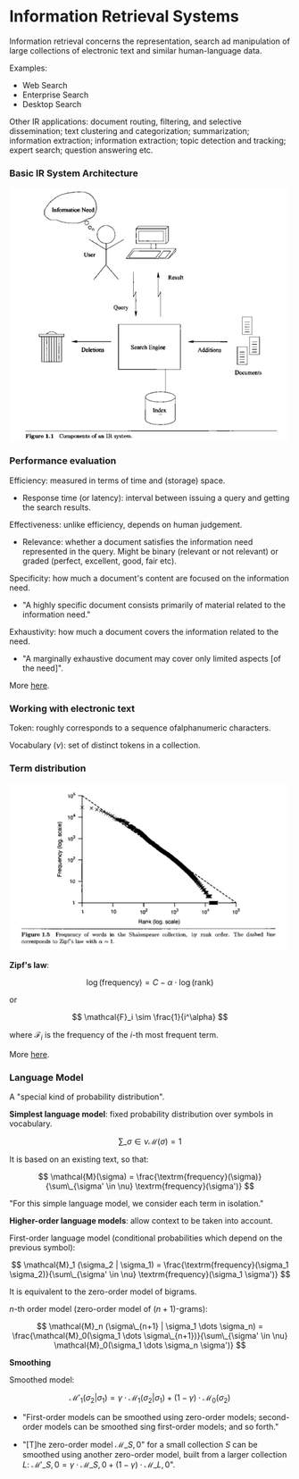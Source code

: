 # Information Retrieval Systems

Information retrieval concerns the representation, search ad manipulation of large collections of electronic text and similar human-language data.

Examples:
- Web Search
- Enterprise Search
- Desktop Search

Other IR applications: document routing, filtering, and selective dissemination; text clustering and categorization; summarization; information extraction; information extraction; topic detection and tracking; expert search; question answering etc.

### Basic IR System Architecture

<img src="./imgs/ir-architecture.png" width="500">

### Performance evaluation

Efficiency: measured in terms of time and (storage) space.

- Response time (or latency): interval between issuing a query and getting the search results.

Effectiveness: unlike efficiency, depends on human judgement.

- Relevance: whether a document satisfies the information need represented in the query. Might be binary (relevant or not relevant) or graded (perfect, excellent, good, fair etc).

Specificity: how much a document's content are focused on the information need.

- "A highly specific document consists primarily of material related to the information need."

Exhaustivity: how much a document covers the information related to the need.

- "A marginally exhaustive document may cover only limited aspects [of the need]".

More [here](https://en.wikipedia.org/wiki/Evaluation_measures_(information_retrieval)).

### Working with electronic text

Token: roughly corresponds to a sequence ofalphanumeric characters.

Vocabulary ($\nu$): set of distinct tokens in a collection.

### Term distribution

<img src="./imgs/word-freq.png" width="500">

**Zipf's law**:

$$
\log(\textrm{frequency}) = C - \alpha \cdot \log(\textrm{rank})
$$

or 

$$
\mathcal{F}_i \sim \frac{1}{i^\alpha}
$$

where $\mathcal{F}_i$ is the frequency of the $i$-th most frequent term.

More [here](https://en.wikipedia.org/wiki/Zipf%27s_law).

### Language Model

A "special kind of probability distribution".

**Simplest language model**: fixed probability distribution over symbols in vocabulary. 

$$
\sum\_{\sigma \in \nu} \mathcal{M}(\sigma) = 1
$$

It is based on an existing text, so that:

$$
\mathcal{M}(\sigma) = \frac{\textrm{frequency}(\sigma)}{\sum\_{\sigma' \in \nu} \textrm{frequency}(\sigma')}
$$

"For this simple language model, we consider each term in isolation."

**Higher-order language models**: allow context to be taken into account.

First-order language model (conditional probabilities which depend on the previous symbol):

$$
\mathcal{M}_1 (\sigma_2 | \sigma_1) = \frac{\textrm{frequency}(\sigma_1 \sigma_2)}{\sum\_{\sigma' \in \nu} \textrm{frequency}(\sigma_1 \sigma')}
$$

It is equivalent to the zero-order model of bigrams.

$n$-th order model (zero-order model of $(n+1)$-grams):

$$
\mathcal{M}_n (\sigma\_{n+1} | \sigma_1 \dots \sigma_n) = \frac{\mathcal{M}_0(\sigma_1 \dots \sigma\_{n+1})}{\sum\_{\sigma' \in \nu} \mathcal{M}_0(\sigma_1 \dots \sigma_n \sigma')}
$$

**Smoothing**

Smoothed model:

$$
\mathcal{M}'_1 (\sigma_2 | \sigma_1) = \gamma \cdot \mathcal{M}_1 (\sigma_2 | \sigma_1) + (1-\gamma) \cdot \mathcal{M}_0 (\sigma_2)
$$

- "First-order models can be smoothed using zero-order models; second-order models can be smoothed sing first-order models; and so forth."

- "[T]he zero-order model $\mathcal{M}\_{S,0}$" for a small collection $S$ can be smoothed using another zero-order model, built from a larger collection $L$: $\mathcal{M}'\_{S,0} = \gamma \cdot \mathcal{M}\_{S,0} + (1-\gamma) \cdot \mathcal{M}\_{L,0}$".
